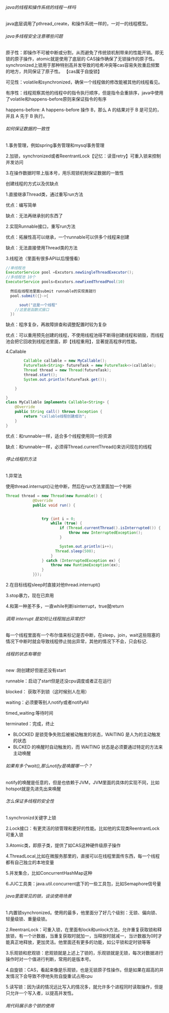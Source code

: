 ###### java的线程和操作系统的线程一样吗

java底层调用了pthread_create，和操作系统一样的，一对一的线程模型。



###### java多线程安全注意哪些问题

原子性：即操作不可被中断或分割，从而避免了传统锁机制带来的性能开销。即无锁的原子操作，atomic就是使用了底层的 CAS操作确保了无锁操作的原子性。synchronized上锁用于那种特别高并发导致的哈希冲突等cas容易失败重启频繁的地方，共同保证了原子性。  【cas属于自旋锁】

可见性：volatile和synchronized，确保一个线程做的修改能被其他的线程看见。

有序性：线程观察其他的线程中的指令执行顺序，但是指令会重排序，java中使用了volatile和happens-before原则来保证指令的有序

happens-before: A happens-before 操作 B，那么 A 的结果对于 B 是可见的，并且 A 先于 B 执行。



###### 如何保证数据的一致性

1.事务管理，例如spring事务管理和mysql事务管理

2.加锁，synchronized或者ReentrantLock【记忆：读音retry】可重入锁来控制并发访问

3.在操作数据时带上版本号，用乐观锁机制保证数据的一致性



创建线程的方式以及优缺点

1.直接继承Thread类，通过重写run方法

优点：编写简单

缺点：无法再继承别的东西了

2.实现Runnable接口，重写run方法

优点：拓展性高可以继承，一个runnable可以供多个线程来创建

缺点：无法直接使用Thread类的方法

3.线程池（里面有很多API以后慢慢看）

```java
//单线程池
ExecutorService pool =Excutors.newSingleThreadExecutor();
//多线程池 10个
ExecutorService pools=Excutors.newFixedThreadPool(10)
  
  然后在线程池里面submit runnable的实现类就行
  pool.submit({}->{

      sout("这是一个线程"
    //这里是函数式接口
  })
```

缺点：程序复杂，再故障排查和调整配置时较为复杂

优点：可以重用预先创建的线程，不使用线程池得不断得创建线程和销毁，而线程池会把它回收到线程池里面，即【线程重用】，显著提高程序的性能。

4.Callable

```java
        Callable callable = new MyCallable();
        FutureTask<String> futureTask = new FutureTask<>(callable);
        Thread thread = new Thread(futureTask);
        thread.start();
        System.out.println(futureTask.get());

    }

}
class MyCallable implements Callable<String> {
    @Override
    public String call() throws Exception {
        return "callable线程创建成功";
    }
}
```

优点：和runnable一样，适合多个线程使用同一份资源

缺点：和runnable一样，必须得Thread.currentThread()来访问现在的线程



###### 停止线程的方法

1.异常法

使用thread.interrupt()让他中断，然后在run方法里面加一个判断

```java
Thread thread = new Thread(new Runnable() {
            @Override
            public void run() {


                try {int i = 0;
                    while (true) {
                        if (Thread.currentThread().isInterrupted()) {
                            throw new InterruptedException();
                        }

                        System.out.println(i++);
                      Thread.sleep(500);
                    }
                } catch (InterruptedException ex) {
                    throw new RuntimeException(ex);
                }
            }});
```

2.在目标线程sleep时直接对他thread.interrupt()

3.stop暴力，现在已弃用

4.和第一种差不多，一直while判断isinterrupt，true就return



###### 调用 interrupt 是如何让线程抛出异常的?

每一个线程里面有一个布尔值来标记是否中断，在sleep，join，wait这些阻塞的情况下中断时就会导致线程停止抛出异常，其他的情况下不会，只会标记.



###### 线程的状态有哪些

new :刚创建好但是还没有start

runnable：启动了start但是还没cpu调度或者正在运行

blocked： 获取不到锁（这时候别人在用）

waiting：必须要等别人notify或者notifyAll

timed_waiting:等待时间

terminated：完成，终止

- BLOCKED 是锁竞争失败后被被动触发的状态，WAITING 是人为的主动触发的状态 
- BLCKED 的唤醒时自动触发的，而 WAITING 状态是必须要通过特定的方法来主动唤醒



###### 如果有多个wait(),那么notify是唤醒哪一个？

notify的唤醒是任意的，但是也依赖于JVM，JVM里面的具体的实现不同，比如hotspot就是先进先出来唤醒



###### 怎么保证多线程的安全性

1.synchronizd关键字上锁

2.Lock接口：有更灵活的锁管理和更好的性能。比如他的实现类ReentrantLock可重入锁

3.Atomic类，即原子类，提供了如CAS这种硬件级原子操作

4.ThreadLocal,比如在微服务那里的，直接可以在线程里面传东西，每一个线程都有自己独立的本地变量

5.并发集合，比如ConcurrentHashMap这种

6.JUC工具类：java.util.concurrent底下的一些工具包，比如Semaphore信号量



###### java里面常见的锁，谈谈使用场景

1.内置锁synchronized。使用的最多，他里面分了好几个级别：无锁、偏向锁、轻量级锁、重量级锁。

2.ReentranLock：可重入锁，在里面有lock和unlock方法，允许重复获取锁和释放锁，有一个计数器，当重复获取时就加一，当释放时就减一，当计数器为0时才能真正地释放，更加灵活。他里面还有更多的功能，如公平锁和定时锁等等

3.乐观锁和悲观锁：悲观锁就是上述上了锁的，乐观锁就是无锁，每次对数据进行操作时对一个值进行判断，常用的是版本号。

4.自旋锁：CAS，看起来像是乐观锁，也是无锁原子性操作。但是如果在超高的并发情况下会导致不停地失败自旋重试占用cpu

5.读写锁：因为读的情况远比写入的情况多，就允许多个进程同时读取操作，但是只允许一个写入者，以提高并发性。



###### 用代码展示各个锁的使用







